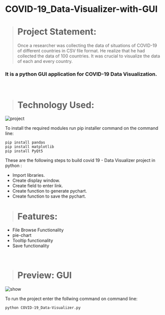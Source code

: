 # COVID-19_Data-Visualizer-with-GUI

> <h1>Project Statement:</h1>
> Once a researcher was collecting the data of situations of COVID-19 of different countries in CSV file format. He realize that he had collected the data of 100 countries. It was crucial to visualize the data of each and every country.


### It is a python GUI application for COVID-19 Data Visualization.
<br>

> <h1>Technology Used:</h1>
![project](https://user-images.githubusercontent.com/89339029/164161060-e5095387-725c-4408-96f0-9b244d204794.png)

To install the required modules run pip installer command on the command line:
```
pip install pandas
pip install matplotlib
pip install PyQt5 
```
These are the following steps to build covid 19 - Data Visualizer project in python :

- Import libraries.
- Create display window.
- Create field to enter link.
- Create function to generate pychart.
- Create function to save the pychart.

> <h1>Features:</h1>
- File Browse Functionality
- pie-chart 
- Tooltip functionality
- Save functionality

<br>

> <h1>Preview: GUI</h1>
![show](https://user-images.githubusercontent.com/108461765/198870121-ca34ba2d-cfe9-4d06-b697-6f82bb2d053c.PNG)


To run the project enter the follwing command on command line:
```
python COVID-19_Data-Visualizer.py
```
